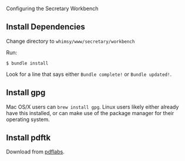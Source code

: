 Configuring the Secretary Workbench

Install Dependencies
--------------------

Change directory to `whimsy/www/secretary/workbench`

Run:

```
$ bundle install
```

Look for a line that says either `Bundle complete!` or `Bundle updated!`.


Install gpg
-----------

Mac OS/X users can `brew install gpg`.  Linux users likely either already
have this installed, or can make use of the package manager for their operating system.


Install pdftk
-------------

Download from [pdflabs](https://www.pdflabs.com/tools/pdftk-server/).

